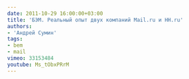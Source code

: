 ```yaml
---
date: 2011-10-29 16:00:00+03:00
title: 'БЭМ. Реальный опыт двух компаний Mail.ru и HH.ru'
authors:
- 'Андрей Сумин'
tags:
- bem
- mail
vimeo: 33153484
youtube: Ms_tObxPRrM
---
```

